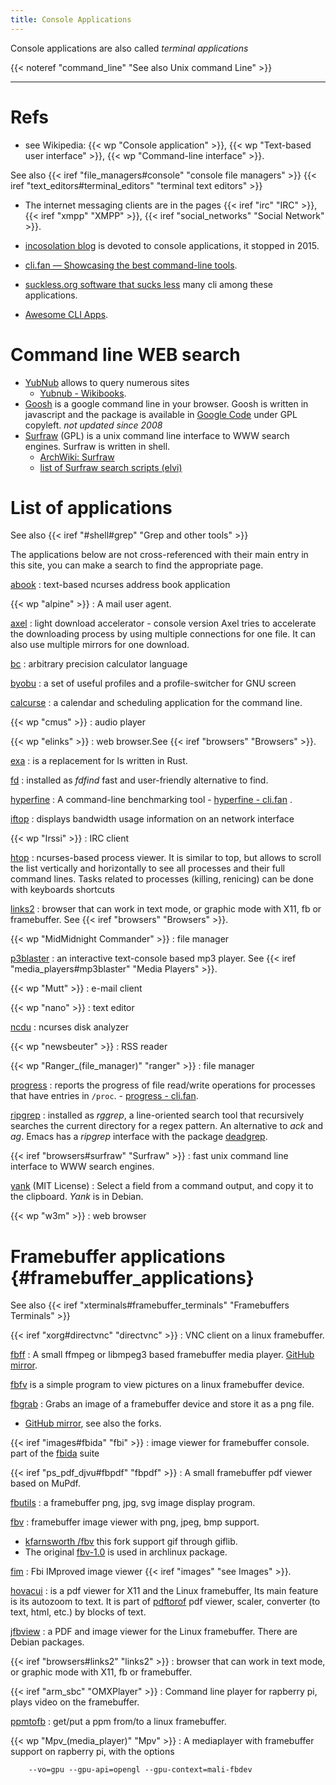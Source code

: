 ```yaml
---
title: Console Applications
---
```


Console applications are also called _terminal applications_

{{< noteref "command_line" "See also Unix command Line" >}}

------

# Refs
- see Wikipedia: {{< wp "Console application" >}},
{{< wp "Text-based user interface" >}},
{{< wp "Command-line interface" >}}.

See also {{< iref "file_managers#console" "console file managers" >}}
{{< iref "text_editors#terminal_editors" "terminal text editors" >}}

-   The internet messaging clients are in the pages {{< iref "irc" "IRC" >}},
    {{< iref "xmpp" "XMPP" >}},  {{< iref "social_networks" "Social Network" >}}.

-   [incosolation blog](http://inconsolation.wordpress.com) is devoted
    to console applications, it stopped in 2015.
-   [cli.fan — Showcasing the best command-line tools](https://cli.fan/posts/).
-   [suckless.org software that sucks less](https://suckless.org/rocks/)
    many cli among these applications.
-   [Awesome CLI Apps](https://github.com/agarrharr/awesome-cli-apps).

# Command line WEB search

-   [YubNub](http://yubnub.org/) allows to query numerous sites
    -   [Yubnub - Wikibooks](https://en.wikibooks.org/wiki/Yubnub).
-   [Goosh](http://goosh.org/) is a google command line in your
    browser.  Goosh is written in javascript and the package is
    available in [Google Code](http://code.google.com/p/goosh/) under
    GPL copyleft. _not updated since 2008_
-   [Surfraw](http://surfraw.alioth.debian.org/) (GPL) is a unix
    command line interface to WWW search engines. Surfraw is written in
    shell.
    -   [ArchWiki: Surfraw
        ](https://wiki.archlinux.org/index.php/Surfraw)
    -   [list of Surfraw search scripts (elvi)
        ](http://surfraw.alioth.debian.org/#elvilist)

# List of applications
See also {{< iref "#shell#grep" "Grep and other tools" >}}


The applications below are not cross-referenced with their main entry
in this site, you can make a search to find the appropriate page.

[abook](http://abook.sourceforge.net/)
: text-based ncurses address book application


{{< wp "alpine" >}}
: A mail user agent.

[axel](http://axel.alioth.debian.org)
: light download accelerator - console version
  Axel tries to accelerate the downloading process by using multiple connections
  for one file.  It can also use multiple mirrors for one download.

[bc](http://www.gnu.org/software/bc)
: arbitrary precision calculator language

[byobu](http://launchpad.net/byobu)
:  a set of useful profiles and a profile-switcher for GNU screen

[calcurse](http://calcurse.org/)
: a calendar and scheduling application for the command line.

{{< wp "cmus" >}}
: audio player

{{< wp "elinks" >}}
: web browser.See {{< iref "browsers" "Browsers" >}}.

[exa](https://github.com/ogham/exa)
: is a replacement for ls written in Rust.

[fd](https://github.com/sharkdp/fd)
: installed as _fdfind_ fast and user-friendly alternative to find.

[hyperfine](https://github.com/sharkdp/hyperfine)
:   A command-line benchmarking tool
    -   [hyperfine - cli.fan](https://cli.fan/posts/hyperfine/)    .

[iftop]( http://www.ex-parrot.com/~pdw/iftop/)
: displays bandwidth usage information on an network interface

{{< wp "Irssi" >}}
: IRC client

[htop](http://htop.sourceforge.net)
: ncurses-based process viewer.
  It is similar to top, but allows to scroll the list vertically and horizontally to see all processes and their full command lines.
  Tasks related to processes (killing,  renicing)  can  be  done with keyboards shortcuts

[links2](http://atrey.karlin.mff.cuni.cz/~clock/twibright/links/)
: browser that can work in text mode, or graphic mode with X11, fb or
  framebuffer. See {{< iref "browsers" "Browsers" >}}.

{{< wp "MidMidnight Commander" >}}
: file manager

[p3blaster](http://manpages.debian.org/cgi-bin/man.cgi?query=mp3blaster%281%29)
: an interactive text-console based mp3 player. See
  {{< iref "media_players#mp3blaster" "Media Players" >}}.

{{< wp "Mutt" >}}
: e-mail client

{{< wp "nano" >}}
: text editor

[ncdu](http://dev.yorhel.nl/ncdu)
: ncurses disk analyzer

{{< wp "newsbeuter" >}}
: RSS reader

{{< wp "Ranger_(file_manager)"  "ranger" >}}
: file manager

[progress](https://github.com/Xfennec/progress)
:   reports the progress of file read/write operations for processes that have entries
    in `/proc`.
    -   [progress - cli.fan](https://cli.fan/posts/progress/).

[ripgrep](https://github.com/BurntSushi/ripgrep)
: installed as _rggrep_, a line-oriented search tool that recursively searches the
  current directory for a regex pattern. An alternative to _ack_ and _ag_.
  Emacs has a _ripgrep_ interface with the package
  [deadgrep](https://github.com/Wilfred/deadgrep).


{{< iref "browsers#surfraw" "Surfraw" >}}
: fast unix command line interface to  WWW search engines.

[yank](https://github.com/mptre/yank) (MIT License)
:   Select a field from a command output, and copy it to the clipboard.
    _Yank_ is in Debian.

{{< wp "w3m" >}}
: web browser

# Framebuffer applications {#framebuffer_applications}
See also {{< iref "xterminals#framebuffer_terminals" "Framebuffers Terminals" >}}

{{< iref "xorg#directvnc" "directvnc" >}}
:   VNC client on a linux framebuffer.

[fbff](http://repo.or.cz/w/fbff.git)
: A small ffmpeg or libmpeg3 based framebuffer media player.
  [GitHub mirror](https://github.com/aligrudi/fbff).

[fbfv](https://github.com/smokku/fvb)
is a simple program to view pictures on a linux framebuffer device.


[fbgrab](https://fbgrab.monells.se/)
: Grabs an image of a framebuffer device and store it as a png file.
  -   [GitHub mirror](https://github.com/MikeMayer/FBGrab), see also the forks.

{{< iref "images#fbida" "fbi" >}}
: image viewer for framebuffer console.
  part of the [fbida](http://linux.bytesex.org/fbida/) suite

{{< iref "ps_pdf_djvu#fbpdf" "fbpdf" >}}
: A small framebuffer pdf viewer based on MuPdf.

[fbutils](https://github.com/richinfante/fbutils)
: a framebuffer png, jpg, svg image display program.

[fbv](https://github.com/godspeed1989/fbv)
: framebuffer image viewer with png, jpeg, bmp support.
   -   [kfarnsworth /fbv](https://github.com/kfarnsworth/fbv)
       this fork support gif through giflib.
   -   The original [fbv-1.0](http://s-tech.elsat.net.pl/fbv/) is used in archlinux
       package.

[fim](http://www.autistici.org/dezperado/)
: Fbi IMproved image viewer {{< iref "images" "see Images" >}}.

[hovacui](http://sgerwk.altervista.org/hovacui/hovacui.html)
: is a pdf viewer for X11 and the Linux framebuffer, Its main feature is its autozoom to
  text. It is part of [pdftorof](https://github.com/sgerwk/pdftoroff) pdf viewer,
  scaler, converter (to text, html, etc.) by blocks of text.

[jfbview](https://github.com/jichu4n/jfbview)
: a PDF and image viewer for the Linux framebuffer.  There are Debian packages.

{{< iref "browsers#links2" "links2" >}}
: browser that can work in text mode, or graphic mode with X11, fb or
  framebuffer.

{{< iref "arm_sbc" "OMXPlayer" >}}
: Command line player for rapberry pi, plays video on the framebuffer.

[ppmtofb](https://github.com/kurt-vd/ppmtofb)
: get/put a ppm from/to a linux framebuffer.

{{< wp "Mpv_(media_player)"  "Mpv" >}}
: A mediaplayer with framebuffer support on rapberry pi, with the options

        --vo=gpu --gpu-api=opengl --gpu-context=mali-fbdev



<!-- Local Variables: -->
<!-- mode: markdown -->
<!-- ispell-local-dictionary: "english" -->
<!-- End: -->
